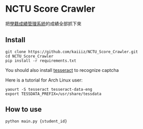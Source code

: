 # NCTU Score Crawler

把[學籍成績管理系統](https://regist.nctu.edu.tw/)的成績全部抓下來

## Install

```
git clone https://github.com/kaiiiz/NCTU_Score_Crawler.git
cd NCTU_Score_Crawler
pip install -r requirements.txt
```

You should also install [tesseract](https://github.com/tesseract-ocr/tesseract/wiki) to recognize captcha

Here is a tutorial for Arch Linux user:

```
yaourt -S tesseract tesseract-data-eng
export TESSDATA_PREFIX=/usr/share/tessdata
```

## How to use

```
python main.py {student_id}
```
